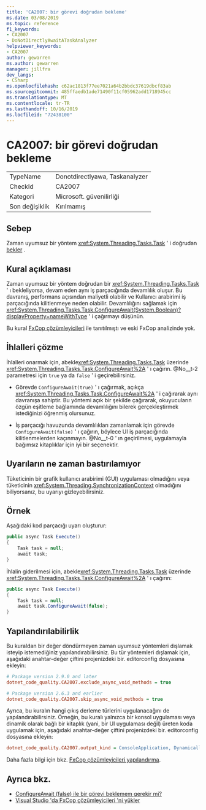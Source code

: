 ```yaml
---
title: 'CA2007: bir görevi doğrudan bekleme'
ms.date: 03/08/2019
ms.topic: reference
f1_keywords:
- CA2007
- DoNotDirectlyAwaitATaskAnalyzer
helpviewer_keywords:
- CA2007
author: gewarren
ms.author: gewarren
manager: jillfra
dev_langs:
- CSharp
ms.openlocfilehash: c62ac1813f77ee7021a64b2bbdc37619dbcf83ab
ms.sourcegitcommit: 485ffaedb1ade71490f11cf05962add1718945cc
ms.translationtype: MT
ms.contentlocale: tr-TR
ms.lasthandoff: 10/16/2019
ms.locfileid: "72438100"
---
```

# <a name="ca2007-do-not-directly-await-a-task"></a>CA2007: bir görevi doğrudan bekleme

|||
|-|-|
|TypeName|Donotdirectlyawa, Taskanalyzer|
|CheckId|CA2007|
|Kategori|Microsoft. güvenilirliği|
|Son değişiklik|Kırılmamış|

## <a name="cause"></a>Sebep

Zaman uyumsuz bir yöntem <xref:System.Threading.Tasks.Task> ' i doğrudan [bekler](/dotnet/csharp/language-reference/keywords/await) .

## <a name="rule-description"></a>Kural açıklaması

Zaman uyumsuz bir yöntem doğrudan bir <xref:System.Threading.Tasks.Task> ' ı bekleliyorsa, devam eden aynı iş parçacığında devamlılık oluşur. Bu davranış, performans açısından maliyetli olabilir ve Kullanıcı arabirimi iş parçacığında kilitlenmeye neden olabilir. Devamlılığını sağlamak için <xref:System.Threading.Tasks.Task.ConfigureAwait(System.Boolean)?displayProperty=nameWithType> ' i çağırmayı düşünün.

Bu kural [FxCop çözümleyicileri](install-fxcop-analyzers.md) ile tanıtılmıştı ve eski FxCop analizinde yok.

## <a name="how-to-fix-violations"></a>İhlalleri çözme

İhlalleri onarmak için, abekle<xref:System.Threading.Tasks.Task> üzerinde <xref:System.Threading.Tasks.Task.ConfigureAwait%2A> ' ı çağırın. @No__t-2 parametresi için `true` ya da `false` ' i geçirebilirsiniz.

- Görevde `ConfigureAwait(true)` ' ı çağırmak, açıkça <xref:System.Threading.Tasks.Task.ConfigureAwait%2A> ' i çağırarak aynı davranışa sahiptir. Bu yöntemi açık bir şekilde çağırarak, okuyucuların özgün eşitleme bağlamında devamlılığını bilerek gerçekleştirmek istediğinizi öğrenmiş olursunuz.

- İş parçacığı havuzunda devamlılıkları zamanlamak için görevde `ConfigureAwait(false)` ' ı çağırın, böylece UI iş parçacığında kilitlenmelerden kaçınmayın. @No__t-0 ' ın geçirilmesi, uygulamayla bağımsız kitaplıklar için iyi bir seçenektir.

## <a name="when-to-suppress-warnings"></a>Uyarıların ne zaman bastırılamıyor

Tüketicinin bir grafik kullanıcı arabirimi (GUI) uygulaması olmadığını veya tüketicinin <xref:System.Threading.SynchronizationContext> olmadığını biliyorsanız, bu uyarıyı gizleyebilirsiniz.

## <a name="example"></a>Örnek

Aşağıdaki kod parçacığı uyarı oluşturur:

```csharp
public async Task Execute()
{
    Task task = null;
    await task;
}
```

İhlalin giderilmesi için, abekle<xref:System.Threading.Tasks.Task> üzerinde <xref:System.Threading.Tasks.Task.ConfigureAwait%2A> ' ı çağırın:

```csharp
public async Task Execute()
{
    Task task = null;
    await task.ConfigureAwait(false);
}
```

## <a name="configurability"></a>Yapılandırılabilirlik

Bu kuraldan bir değer döndürmeyen zaman uyumsuz yöntemleri dışlamak isteyip istemediğiniz yapılandırabilirsiniz. Bu tür yöntemleri dışlamak için, aşağıdaki anahtar-değer çiftini projenizdeki bir. editorconfig dosyasına ekleyin:

```ini
# Package version 2.9.0 and later
dotnet_code_quality.CA2007.exclude_async_void_methods = true

# Package version 2.6.3 and earlier
dotnet_code_quality.CA2007.skip_async_void_methods = true
```

Ayrıca, bu kuralın hangi çıkış derleme türlerini uygulanacağını de yapılandırabilirsiniz. Örneğin, bu kuralı yalnızca bir konsol uygulaması veya dinamik olarak bağlı bir kitaplık (yani, bir UI uygulaması değil) üreten koda uygulamak için, aşağıdaki anahtar-değer çiftini projenizdeki bir. editorconfig dosyasına ekleyin:

```ini
dotnet_code_quality.CA2007.output_kind = ConsoleApplication, DynamicallyLinkedLibrary
```

Daha fazla bilgi için bkz. [FxCop çözümleyicileri yapılandırma](configure-fxcop-analyzers.md).

## <a name="see-also"></a>Ayrıca bkz.

- [ConfigureAwait (false) ile bir görevi beklemem gerekir mi?](https://github.com/Microsoft/vs-threading/blob/master/doc/cookbook_vs.md#should-i-await-a-task-with-configureawaitfalse)
- [Visual Studio 'da FxCop çözümleyicileri 'ni yükler](install-fxcop-analyzers.md)
